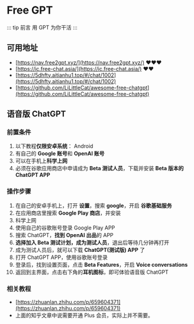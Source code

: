 # Free GPT

::: tip 前言
用 GPT 为你干活
:::

## 可用地址

- [https://nav.free2gpt.xyz/](https://nav.free2gpt.xyz/) :heart::heart::heart:
- [https://ic.free-chat.asia/](https://ic.free-chat.asia/) :heart::heart:
- [https://5dhfty.aitianhu1.top/#/chat/1002](https://5dhfty.aitianhu1.top/#/chat/1002)
- [https://github.com/LiLittleCat/awesome-free-chatgpt](https://github.com/LiLittleCat/awesome-free-chatgpt)

## 语音版 ChatGPT

### 前置条件

1. 以下教程**仅限安卓系统**： Android
2. 有自己的 **Google 账号**和 **OpenAI 账号**
3. 可以在手机上**科学上网**
4. 必须在谷歌应用商店中申请成为 **Beta 测试人员**，下载并安装 **Beta 版本的 ChatGPT APP**

### 操作步骤

1. 在自己的安卓手机上，打开 **设置**，搜索 **google**，开启 **谷歌基础服务**
2. 在应用商店里搜索 **Google Play 商店**，并安装
3. 科学上网
4. 使用自己的谷歌账号登录 Google Play APP
5. 搜索 ChatGPT，**找到 OpenAI 出品**的 APP
6. **选择加入 Beta 测试计划，成为测试人员**，退出后等待几分钟再打开
7. 成为测试人员后，就可以下载 **ChatGPT(测试版) APP** 了
8. 打开 ChatGPT APP，使用谷歌账号登录
9. 登录后，找到设置页面，点击 **Beta Features**，开启 **Voice conversations**
10. 返回到主界面，点击右下角的**耳机图标**，即可体验语音版 ChatGPT

### 相关教程

- [https://zhuanlan.zhihu.com/p/659604371](https://zhuanlan.zhihu.com/p/659604371)
- 上面的知乎文章中说需要开通 Plus 会员，实际上并不需要。
